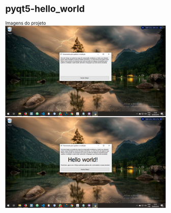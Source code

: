 # pyqt5-hello_world

Imagens do projeto
![Imagem1](https://github.com/JamersonWalderson/pyqt5-hello_world/blob/master/images/img-1.png)
![Imagem2](https://github.com/JamersonWalderson/pyqt5-hello_world/blob/master/images/img-2.png)
